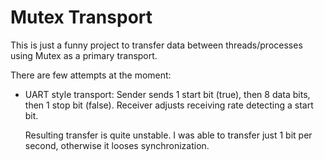 # Mutex Transport

This is just a funny project to transfer data between threads/processes using Mutex as a primary transport.

There are few attempts at the moment:
- UART style transport: Sender sends 1 start bit (true), then 8 data bits, then 1 stop bit (false). Receiver adjusts receiving rate detecting a start bit.
  
  Resulting transfer is quite unstable. I was able to transfer just 1 bit per second, otherwise it looses synchronization.